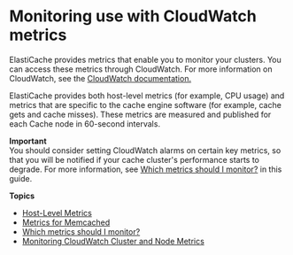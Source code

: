 # Monitoring use with CloudWatch metrics<a name="CacheMetrics"></a>

ElastiCache provides metrics that enable you to monitor your clusters\. You can access these metrics through CloudWatch\. For more information on CloudWatch, see the [CloudWatch documentation\.](http://aws.amazon.com/documentation/cloudwatch/)

ElastiCache provides both host\-level metrics \(for example, CPU usage\) and metrics that are specific to the cache engine software \(for example, cache gets and cache misses\)\. These metrics are measured and published for each Cache node in 60\-second intervals\.

**Important**  
You should consider setting CloudWatch alarms on certain key metrics, so that you will be notified if your cache cluster's performance starts to degrade\. For more information, see [Which metrics should I monitor?](CacheMetrics.WhichShouldIMonitor.md) in this guide\.

**Topics**
+ [Host\-Level Metrics](CacheMetrics.HostLevel.md)
+ [Metrics for Memcached](CacheMetrics.Memcached.md)
+ [Which metrics should I monitor?](CacheMetrics.WhichShouldIMonitor.md)
+ [Monitoring CloudWatch Cluster and Node Metrics](CloudWatchMetrics.md)
